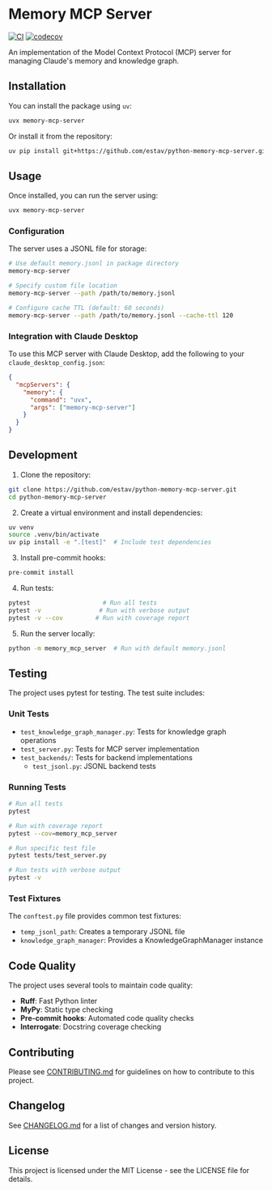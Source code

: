 # Memory MCP Server

[![CI](https://github.com/estav/python-memory-mcp-server/actions/workflows/ci.yml/badge.svg)](https://github.com/estav/python-memory-mcp-server/actions/workflows/ci.yml)
[![codecov](https://codecov.io/gh/estav/python-memory-mcp-server/branch/main/graph/badge.svg)](https://codecov.io/gh/estav/python-memory-mcp-server)

An implementation of the Model Context Protocol (MCP) server for managing Claude's memory and knowledge graph.

## Installation

You can install the package using `uv`:

```bash
uvx memory-mcp-server
```

Or install it from the repository:

```bash
uv pip install git+https://github.com/estav/python-memory-mcp-server.git
```

## Usage

Once installed, you can run the server using:

```bash
uvx memory-mcp-server
```

### Configuration

The server uses a JSONL file for storage:

```bash
# Use default memory.jsonl in package directory
memory-mcp-server

# Specify custom file location
memory-mcp-server --path /path/to/memory.jsonl

# Configure cache TTL (default: 60 seconds)
memory-mcp-server --path /path/to/memory.jsonl --cache-ttl 120
```

### Integration with Claude Desktop

To use this MCP server with Claude Desktop, add the following to your `claude_desktop_config.json`:

```json
{
  "mcpServers": {
    "memory": {
      "command": "uvx",
      "args": ["memory-mcp-server"]
    }
  }
}
```

## Development

1. Clone the repository:
```bash
git clone https://github.com/estav/python-memory-mcp-server.git
cd python-memory-mcp-server
```

2. Create a virtual environment and install dependencies:
```bash
uv venv
source .venv/bin/activate
uv pip install -e ".[test]"  # Include test dependencies
```

3. Install pre-commit hooks:
```bash
pre-commit install
```

4. Run tests:
```bash
pytest                    # Run all tests
pytest -v                # Run with verbose output
pytest -v --cov         # Run with coverage report
```

5. Run the server locally:
```bash
python -m memory_mcp_server  # Run with default memory.jsonl
```

## Testing

The project uses pytest for testing. The test suite includes:

### Unit Tests
- `test_knowledge_graph_manager.py`: Tests for knowledge graph operations
- `test_server.py`: Tests for MCP server implementation
- `test_backends/`: Tests for backend implementations
  - `test_jsonl.py`: JSONL backend tests

### Running Tests
```bash
# Run all tests
pytest

# Run with coverage report
pytest --cov=memory_mcp_server

# Run specific test file
pytest tests/test_server.py

# Run tests with verbose output
pytest -v
```

### Test Fixtures
The `conftest.py` file provides common test fixtures:
- `temp_jsonl_path`: Creates a temporary JSONL file
- `knowledge_graph_manager`: Provides a KnowledgeGraphManager instance

## Code Quality

The project uses several tools to maintain code quality:

- **Ruff**: Fast Python linter
- **MyPy**: Static type checking
- **Pre-commit hooks**: Automated code quality checks
- **Interrogate**: Docstring coverage checking

## Contributing

Please see [CONTRIBUTING.md](CONTRIBUTING.md) for guidelines on how to contribute to this project.

## Changelog

See [CHANGELOG.md](CHANGELOG.md) for a list of changes and version history.

## License

This project is licensed under the MIT License - see the LICENSE file for details.